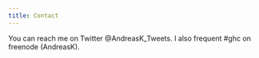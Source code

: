 ```yaml
---
title: Contact
---
```


You can reach me on Twitter @AndreasK_Tweets.
I also frequent #ghc on freenode (AndreasK).